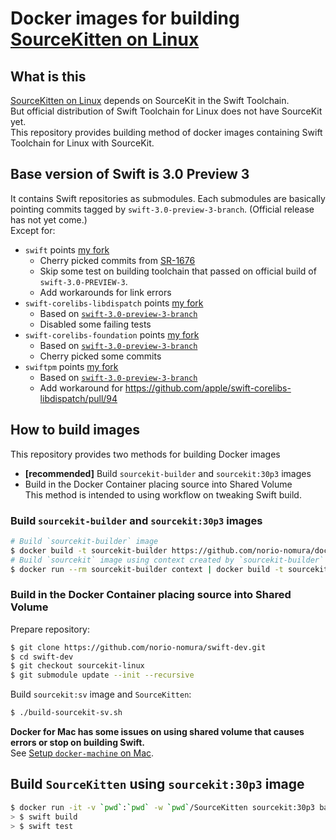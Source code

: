 # Docker images for building [SourceKitten on Linux](https://github.com/jpsim/SourceKitten/pull/223)

## What is this
[SourceKitten on Linux](https://github.com/jpsim/SourceKitten/pull/223) depends on SourceKit in the Swift Toolchain.  
But official distribution of Swift Toolchain for Linux does not have SourceKit yet.   
This repository provides building method of docker images containing Swift Toolchain for Linux with SourceKit.  

## Base version of Swift is 3.0 Preview 3
It contains Swift repositories as submodules. Each submodules are basically pointing commits tagged by `swift-3.0-preview-3-branch`. (Official release has not yet come.)  
Except for:
- `swift` points [my fork](https://github.com/norio-nomura/swift/tree/sourcekit-linux-preview-3)   
  - Cherry picked commits from [SR-1676](https://bugs.swift.org/browse/SR-1676)
  - Skip some test on building toolchain that passed on official build of `swift-3.0-PREVIEW-3`.
  - Add workarounds for link errors
- `swift-corelibs-libdispatch` points [my fork](https://github.com/norio-nomura/swift-corelibs-libdispatch/tree/sourcekit-linux-preview-3)
  - Based on [`swift-3.0-preview-3-branch`](https://github.com/apple/swift-corelibs-libdispatch/tree/swift-3.0-preview-3-branch)
  - Disabled some failing tests
- `swift-corelibs-foundation` points [my fork](https://github.com/norio-nomura/swift-corelibs-foundation/tree/sourcekit-linux-preview-3)
  - Based on [`swift-3.0-preview-3-branch`](https://github.com/apple/swift-corelibs-foundation/tree/swift-3.0-preview-3-branch)
  - Cherry picked some commits
- `swiftpm` points [my fork](https://github.com/norio-nomura/swift-package-manager/tree/sourcekit-linux-preview-3)
  - Based on [`swift-3.0-preview-3-branch`](https://github.com/apple/swift-package-manager/tree/swift-3.0-preview-3-branch)
  - Add workaround for https://github.com/apple/swift-corelibs-libdispatch/pull/94

## How to build images
This repository provides two methods for building Docker images

- **[recommended]** Build `sourcekit-builder` and `sourcekit:30p3` images
- Build in the Docker Container placing source into Shared Volume  
  This method is intended to using workflow on tweaking Swift build.

### Build `sourcekit-builder` and `sourcekit:30p3` images
```sh
# Build `sourcekit-builder` image
$ docker build -t sourcekit-builder https://github.com/norio-nomura/docker-sourcekit-builder.git
# Build `sourcekit` image using context created by `sourcekit-builder`
$ docker run --rm sourcekit-builder context | docker build -t sourcekit:30p3 -
```

### Build in the Docker Container placing source into Shared Volume

Prepare repository:
```sh
$ git clone https://github.com/norio-nomura/swift-dev.git
$ cd swift-dev
$ git checkout sourcekit-linux
$ git submodule update --init --recursive
```

Build `sourcekit:sv` image and `SourceKitten`:
```sh
$ ./build-sourcekit-sv.sh
```

**Docker for Mac has some issues on using shared volume that causes errors or stop on building Swift.**  
See [Setup `docker-machine` on Mac](docker-machine-on-mac.md).

## Build `SourceKitten` using `sourcekit:30p3` image
```sh
$ docker run -it -v `pwd`:`pwd` -w `pwd`/SourceKitten sourcekit:30p3 bash
> $ swift build
> $ swift test
```
